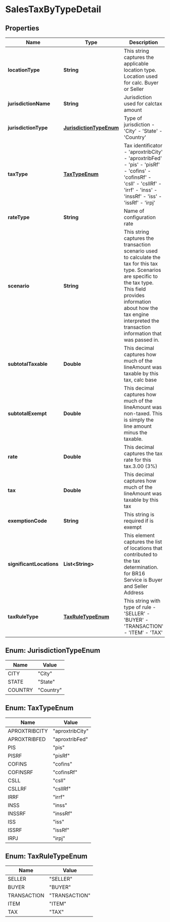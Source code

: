 
# SalesTaxByTypeDetail

## Properties
Name | Type | Description | Notes
------------ | ------------- | ------------- | -------------
**locationType** | **String** | This string captures the applicable location type. Location used for calc. Buyer or Seller |  [optional]
**jurisdictionName** | **String** | Jurisdiction used for calctax amount |  [optional]
**jurisdictionType** | [**JurisdictionTypeEnum**](#JurisdictionTypeEnum) | Type of jurisdiction - &#39;City&#39; - &#39;State&#39; - &#39;Country&#39;  |  [optional]
**taxType** | [**TaxTypeEnum**](#TaxTypeEnum) | Tax identificator - &#39;aproxtribCity&#39; - &#39;aproxtribFed&#39; - &#39;pis&#39; - &#39;pisRf&#39; - &#39;cofins&#39; - &#39;cofinsRf&#39; - &#39;csll&#39; - &#39;csllRf&#39; - &#39;irrf&#39; - &#39;inss&#39; - &#39;inssRf&#39; - &#39;iss&#39; - &#39;issRf&#39; - &#39;irpj&#39;  |  [optional]
**rateType** | **String** | Name of configuration rate |  [optional]
**scenario** | **String** | This string captures the transaction scenario used to calculate the tax for this tax type. Scenarios are specific to the tax type. This field provides information about how the tax engine interpreted the transaction information that was passed in. |  [optional]
**subtotalTaxable** | **Double** | This decimal captures how much of the lineAmount was taxable by this tax, calc base |  [optional]
**subtotalExempt** | **Double** | This decimal captures how much of the lineAmount was non-taxed. This is simply the line amount minus the taxable. |  [optional]
**rate** | **Double** | This decimal captures the tax rate for this tax.3.00 (3%) |  [optional]
**tax** | **Double** | This decimal captures how much of the lineAmount was taxable by this tax |  [optional]
**exemptionCode** | **String** | This string is required if is exempt |  [optional]
**significantLocations** | **List&lt;String&gt;** | This element captures the list of locations that contributed to the tax determination. for BR16 Service is Buyer and Seller Address |  [optional]
**taxRuleType** | [**TaxRuleTypeEnum**](#TaxRuleTypeEnum) | This string with type of rule - &#39;SELLER&#39; - &#39;BUYER&#39; - &#39;TRANSACTION&#39; - &#39;ITEM&#39; - &#39;TAX&#39;  |  [optional]


<a name="JurisdictionTypeEnum"></a>
## Enum: JurisdictionTypeEnum
Name | Value
---- | -----
CITY | &quot;City&quot;
STATE | &quot;State&quot;
COUNTRY | &quot;Country&quot;


<a name="TaxTypeEnum"></a>
## Enum: TaxTypeEnum
Name | Value
---- | -----
APROXTRIBCITY | &quot;aproxtribCity&quot;
APROXTRIBFED | &quot;aproxtribFed&quot;
PIS | &quot;pis&quot;
PISRF | &quot;pisRf&quot;
COFINS | &quot;cofins&quot;
COFINSRF | &quot;cofinsRf&quot;
CSLL | &quot;csll&quot;
CSLLRF | &quot;csllRf&quot;
IRRF | &quot;irrf&quot;
INSS | &quot;inss&quot;
INSSRF | &quot;inssRf&quot;
ISS | &quot;iss&quot;
ISSRF | &quot;issRf&quot;
IRPJ | &quot;irpj&quot;


<a name="TaxRuleTypeEnum"></a>
## Enum: TaxRuleTypeEnum
Name | Value
---- | -----
SELLER | &quot;SELLER&quot;
BUYER | &quot;BUYER&quot;
TRANSACTION | &quot;TRANSACTION&quot;
ITEM | &quot;ITEM&quot;
TAX | &quot;TAX&quot;



